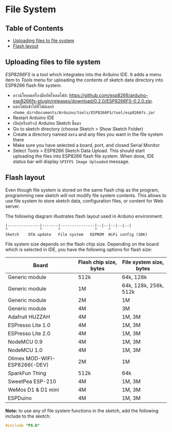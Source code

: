 # File  System

## Table of Contents
  * [Uploading files to file system](#uploading-files-to-file-system)
  * [Flash layout](#flash-layout)


## Uploading files to file system

*ESP8266FS* is a tool which integrates into the Arduino IDE. It adds a menu item to *Tools* menu for uploading the contents of sketch data directory into ESP8266 flash file system.

- ดาวน์โหลดเครื่องมืออัพโหลดไฟล์: https://github.com/esp8266/arduino-esp8266fs-plugin/releases/download/0.2.0/ESP8266FS-0.2.0.zip.
- แตกไฟล์เข้าไปที่โฟล์เดอร์ `<home_dir>Documents/Arduino/tools/ESP8266FS/tool/esp8266fs.jar`
- Restart Arduino IDE
- เปิด(หรือสร้าง) Arduino Sketch ขึ้นมา
- Go to sketch directory (choose Sketch > Show Sketch Folder)
- Create a directory named `data` and any files you want in the file system there
- Make sure you have selected a board, port, and closed Serial Monitor
- Select Tools > ESP8266 Sketch Data Upload. This should start uploading the files into ESP8266 flash file system. When done, IDE status bar will display `SPIFFS Image Uploaded` message.



## Flash layout

Even though file system is stored on the same flash chip as the program, programming new sketch will not modify file system contents. This allows to use file system to store sketch data, configuration files, or content for Web server.

The following diagram illustrates flash layout used in Arduino environment:

    |--------------|-------|---------------|--|--|--|--|--|
    ^              ^       ^               ^     ^
    Sketch    OTA update   File system   EEPROM  WiFi config (SDK)

File system size depends on the flash chip size. Depending on the board which is selected in IDE, you have the following options for flash size:

Board | Flash chip size, bytes | File system size, bytes
------|-----------------|-----------------
Generic module | 512k | 64k, 128k
Generic module | 1M | 64k, 128k, 256k, 512k
Generic module | 2M | 1M
Generic module | 4M | 3M
Adafruit HUZZAH | 4M | 1M, 3M
ESPresso Lite 1.0 | 4M | 1M, 3M
ESPresso Lite 2.0 | 4M | 1M, 3M
NodeMCU 0.9    | 4M | 1M, 3M
NodeMCU 1.0    | 4M | 1M, 3M
Olimex MOD-WIFI-ESP8266(-DEV)| 2M | 1M
SparkFun Thing | 512k | 64k
SweetPea ESP-210 | 4M | 1M, 3M
WeMos D1 & D1 mini | 4M | 1M, 3M
ESPDuino | 4M | 1M, 3M

**Note:** to use any of file system functions in the sketch, add the following include to the sketch:

```c++
#include "FS.h"
```

